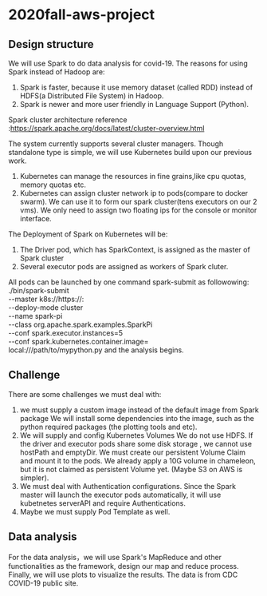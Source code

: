# 2020fall-aws-project

## Design structure
We will use Spark to do data analysis for covid-19.
The reasons for using Spark instead of Hadoop are:
1) Spark is faster, because it use memory dataset (called RDD) instead of HDFS(a Distributed File System) in Hadoop.
2) Spark is newer and more user friendly in Language Support (Python).

Spark cluster architecture reference :https://spark.apache.org/docs/latest/cluster-overview.html

The system currently supports several cluster managers. Though standalone type is simple, we will use Kubernetes build upon our previous work.

1) Kubernetes can manage the resources in fine grains,like cpu quotas, memory quotas etc.
2) Kubernetes can assign cluster network ip to pods(compare to docker swarm). We can use it to form our spark cluster(tens executors on our 2 vms). We only need to assign two floating ips for the console or monitor interface.

The Deployment of Spark on Kubernetes will be:
1) The Driver pod, which has SparkContext, is assigned as the master of Spark cluster
2) Several executor pods are assigned as workers of Spark cluter.

All pods can be launched by one command spark-submit as followowing:
./bin/spark-submit \
    --master k8s://https://<k8s-apiserver-host>:<k8s-apiserver-port> \
    --deploy-mode cluster \
    --name spark-pi \
    --class org.apache.spark.examples.SparkPi \
    --conf spark.executor.instances=5 \
    --conf spark.kubernetes.container.image=<spark-image> \
    local:///path/to/mypython.py
and the analysis begins.

## Challenge
There are some challenges we must deal with:

1) we must  supply a custom image instead of the default image from Spark package
We will install some dependencies into the image, such as the python required packages (the plotting tools and etc).
2) We will supply and config Kubernetes Volumes
We do not use HDFS. If the driver and executor pods share some disk storage , we cannot use hostPath and emptyDir. We must create our persistent Volume Claim and mount it to the pods.
We already apply a 10G volume in chameleon, but it is not claimed as persistent Volume yet.
(Maybe S3 on AWS is simpler).
3) We must deal with Authentication configurations. Since the Spark master will launch the executor pods automatically, it will use kubetnetes serverAPI and require Authentications.
4) Maybe we must supply Pod Template as well.

## Data analysis
For the data analysis，we will use Spark's MapReduce and other functionalities as the framework, design our map and reduce process. Finally, we will use plots to visualize the results.
The data is from CDC COVID-19 public site. 
 
